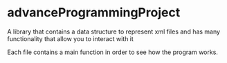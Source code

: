 # advanceProgrammingProject
A library that contains a data structure to represent xml files and has many functionality that allow you to interact with it

Each file contains a main function in order to see how the program works.
